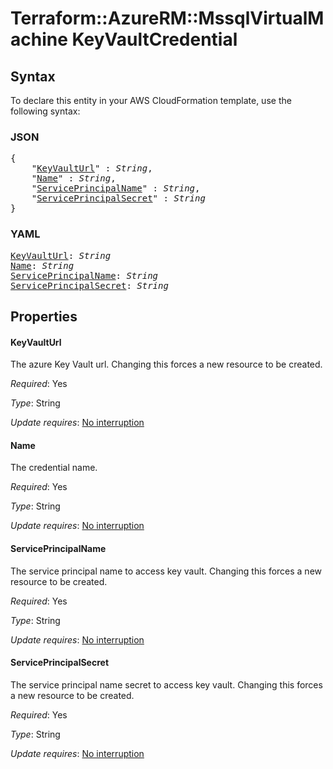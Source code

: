 # Terraform::AzureRM::MssqlVirtualMachine KeyVaultCredential

## Syntax

To declare this entity in your AWS CloudFormation template, use the following syntax:

### JSON

<pre>
{
    "<a href="#keyvaulturl" title="KeyVaultUrl">KeyVaultUrl</a>" : <i>String</i>,
    "<a href="#name" title="Name">Name</a>" : <i>String</i>,
    "<a href="#serviceprincipalname" title="ServicePrincipalName">ServicePrincipalName</a>" : <i>String</i>,
    "<a href="#serviceprincipalsecret" title="ServicePrincipalSecret">ServicePrincipalSecret</a>" : <i>String</i>
}
</pre>

### YAML

<pre>
<a href="#keyvaulturl" title="KeyVaultUrl">KeyVaultUrl</a>: <i>String</i>
<a href="#name" title="Name">Name</a>: <i>String</i>
<a href="#serviceprincipalname" title="ServicePrincipalName">ServicePrincipalName</a>: <i>String</i>
<a href="#serviceprincipalsecret" title="ServicePrincipalSecret">ServicePrincipalSecret</a>: <i>String</i>
</pre>

## Properties

#### KeyVaultUrl

The azure Key Vault url. Changing this forces a new resource to be created.

_Required_: Yes

_Type_: String

_Update requires_: [No interruption](https://docs.aws.amazon.com/AWSCloudFormation/latest/UserGuide/using-cfn-updating-stacks-update-behaviors.html#update-no-interrupt)

#### Name

The credential name.

_Required_: Yes

_Type_: String

_Update requires_: [No interruption](https://docs.aws.amazon.com/AWSCloudFormation/latest/UserGuide/using-cfn-updating-stacks-update-behaviors.html#update-no-interrupt)

#### ServicePrincipalName

The service principal name to access key vault. Changing this forces a new resource to be created.

_Required_: Yes

_Type_: String

_Update requires_: [No interruption](https://docs.aws.amazon.com/AWSCloudFormation/latest/UserGuide/using-cfn-updating-stacks-update-behaviors.html#update-no-interrupt)

#### ServicePrincipalSecret

The service principal name secret to access key vault. Changing this forces a new resource to be created.

_Required_: Yes

_Type_: String

_Update requires_: [No interruption](https://docs.aws.amazon.com/AWSCloudFormation/latest/UserGuide/using-cfn-updating-stacks-update-behaviors.html#update-no-interrupt)

